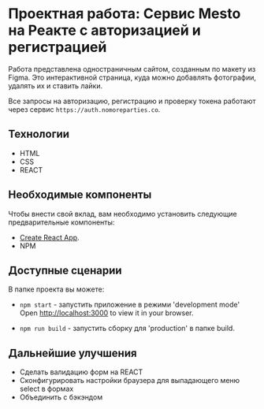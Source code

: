 # **Проектная работа: Сервис Mesto на Реакте с авторизацией и регистрацией**

Работа представлена одностраничным сайтом, созданным по макету из Figma.
Это интерактивной страница, куда можно добавлять фотографии, удалять их и ставить лайки.

Все запросы на авторизацию, регистрацию и проверку токена работают через сервис `https://auth.nomoreparties.co`. 

## Технологии
* HTML
* CSS
* REACT

## Необходимые компоненты
Чтобы внести свой вклад, вам необходимо установить следующие предварительные компоненты:
* [Create React App](https://github.com/facebook/create-react-app).
* NPM

## Доступные сценарии
В папке проекта вы можете:
* `npm start` - запустить приложение в режими 'development mode'
Open [http://localhost:3000](http://localhost:3000) to view it in your browser.

* `npm run build` - запустить сборку для 'production' в папке build.

## Дальнейшие улучшения
* Сделать валидацию форм на REACT
* Сконфигурировать настройки браузера для выпадающего меню select в формах
* Объединить с бэкэндом